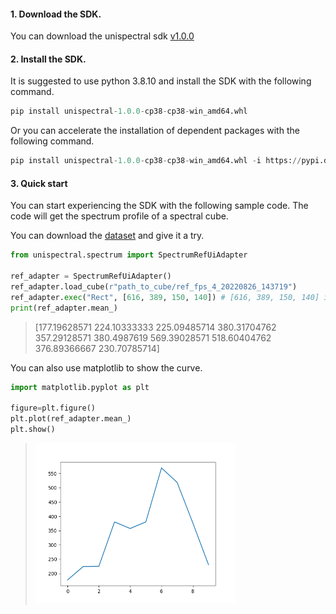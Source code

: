 #### 1. Download the SDK.
You can download the unispectral sdk [v1.0.0](https://github.com/Unispectral-SW/monarch-preprocess-app-docs/releases/download/unispectral_sdk_v1.0.0/unispectral-1.0.0-cp38-cp38-win_amd64.whl)

#### 2. Install the SDK.
It is suggested to use python 3.8.10 and install the SDK with the following command.

```python
pip install unispectral-1.0.0-cp38-cp38-win_amd64.whl
```

Or you can accelerate the installation of dependent packages with the following command.
```python
pip install unispectral-1.0.0-cp38-cp38-win_amd64.whl -i https://pypi.douban.com/simple
``` 

#### 3. Quick start
You can start experiencing the SDK with the following sample code. The code will get the spectrum profile of a spectral cube. 

You can download the [dataset](https://github.com/Unispectral-SW/monarch-preprocess-app-docs/releases/download/unispectral_sdk_v1.0.0/SDK_dataset.zip) and give it a try.

```python
from unispectral.spectrum import SpectrumRefUiAdapter

ref_adapter = SpectrumRefUiAdapter()
ref_adapter.load_cube(r"path_to_cube/ref_fps_4_20220826_143719")
ref_adapter.exec("Rect", [616, 389, 150, 140]) # [616, 389, 150, 140] is the ROI of the cube: [x, y, w, h]
print(ref_adapter.mean_)
```
> [177.19628571 224.10333333 225.09485714 380.31704762 357.29128571
 380.4987619  569.39028571 518.60404762 376.89366667 230.70785714]

 You can also use matplotlib to show the curve.

```python
import matplotlib.pyplot as plt

figure=plt.figure()
plt.plot(ref_adapter.mean_)
plt.show()
```

> <img src="https://github.com/Unispectral-SW/monarch-preprocess-app-docs/blob/main/docs/images/2022-11-07_144508.png?raw=true" width="320" height="256">
 